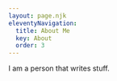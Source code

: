 ```yaml
---
layout: page.njk
eleventyNavigation:
  title: About Me
  key: About
  order: 3
---
```


I am a person that writes stuff.
